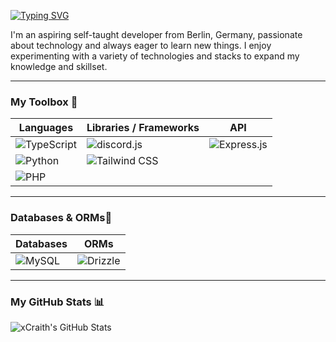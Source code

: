 [![Typing SVG](https://readme-typing-svg.demolab.com?font=Fira+Code&pause=1000&random=false&width=435&lines=Hello+World;I'm+Justin)](https://git.io/typing-svg)

I'm an aspiring self-taught developer from Berlin, Germany, passionate about technology and always eager to learn new things. I enjoy experimenting with a variety of technologies and stacks to expand my knowledge and skillset.

---

### My Toolbox 🧰

| **Languages** | **Libraries / Frameworks** | **API** |
|---------------|-----------------------------|--------|
| ![TypeScript](https://img.shields.io/badge/TypeScript-3178C6?style=for-the-badge&logo=typescript&logoColor=white)  | ![discord.js](https://img.shields.io/badge/discord.js-5865F2?style=for-the-badge&logo=discord&logoColor=white) | ![Express.js](https://img.shields.io/badge/Express.js-000000?style=for-the-badge&logo=express&logoColor=white) || ![jQuery](https://img.shields.io/badge/jQuery-0769AD?style=for-the-badge&logo=jquery&logoColor=white) | | ![Postman](https://img.shields.io/badge/Postman-FF6C37?style=for-the-badge&logo=postman&logoColor=white) |
| ![Python](https://img.shields.io/badge/Python-3776AB?style=for-the-badge&logo=python&logoColor=white) | ![Tailwind CSS](https://img.shields.io/badge/Tailwind_CSS-38B2AC?style=for-the-badge&logo=tailwind-css&logoColor=white) | 
| ![PHP](https://img.shields.io/badge/PHP-777BB4?style=for-the-badge&logo=php&logoColor=white) |   | |

---

### Databases & ORMs💾

| **Databases** | **ORMs** |
|--------------|---------|
| ![MySQL](https://img.shields.io/badge/MySQL-4479A1?style=for-the-badge&logo=mysql&logoColor=white) | ![Drizzle](https://img.shields.io/badge/Drizzle-01A9DB?style=for-the-badge&logo=drizzle&logoColor=white) |

---

### My GitHub Stats 📊

![xCraith's GitHub Stats](https://github-readme-stats.vercel.app/api?username=xCraith&show_icons=true&theme=dark)
